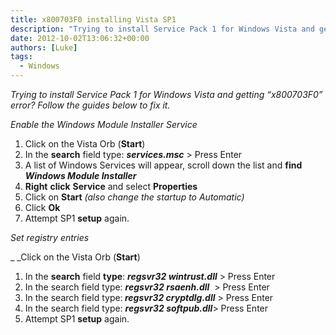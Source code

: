 ```yaml
---
title: x800703F0 installing Vista SP1
description: "Trying to install Service Pack 1 for Windows Vista and getting “x800703F0” error? Follow the guides below to fix it."
date: 2012-10-02T13:06:32+00:00
authors: [Luke]
tags:
  - Windows
---
```

_Trying to install Service Pack 1 for Windows Vista and getting “x800703F0” error? Follow the guides below to fix it._

_Enable the Windows Module Installer Service_

<ol start="1">
  <li>
    Click on the Vista Orb (<strong>Start</strong>)
  </li>
  <li>
    In the <strong>search</strong> field type: <strong><em>services.msc</em></strong> > Press Enter
  </li>
  <li>
    A list of Windows Services will appear, scroll down the list and <strong>find</strong> <strong><em>Windows Module Installer</em></strong>
  </li>
  <li>
    <strong>Right</strong> <strong>click</strong> <strong>Service</strong> and select <strong>Properties</strong>
  </li>
  <li>
    Click on <strong>Start</strong><em> (also change the startup to Automatic)</em>
  </li>
  <li>
    Click <strong>Ok</strong>
  </li>
  <li>
    Attempt SP1 <strong>setup</strong> again.
  </li>
</ol>

_Set registry entries_

_ _Click on the Vista Orb (**Start**)

<ol start="1">
  <li>
    In the <strong>search</strong> field <strong>type</strong>: <strong><em>regsvr32 wintrust.dll</em></strong> > Press Enter
  </li>
  <li>
    In the search field type: <strong><em>regsvr32 rsaenh.dll</em></strong>  > Press Enter
  </li>
  <li>
    In the search field type:<strong><em> regsvr32 cryptdlg.dll</em></strong> > Press Enter
  </li>
  <li>
    In the search field type: <strong><em>regsvr32 softpub.dll</em></strong>> Press Enter
  </li>
  <li>
    Attempt SP1 <strong>setup</strong> again.
  </li>
</ol>
